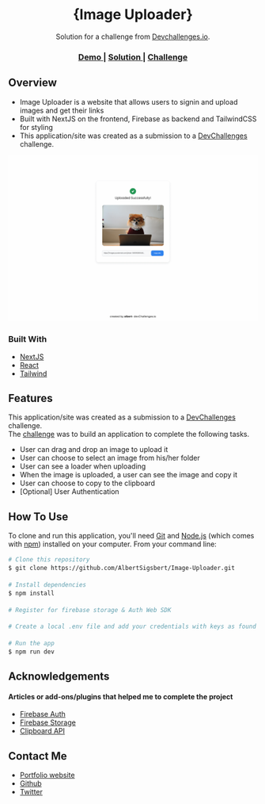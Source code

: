 <!-- Please update value in the {}  -->

<h1 align="center">{Image Uploader}</h1>

<div align="center">
   Solution for a challenge from  <a href="http://devchallenges.io" target="_blank">Devchallenges.io</a>.
</div>

<div align="center">
  <h3>
    <a href="https://image-uploader-delta.vercel.app/">
      Demo
    </a>
    <span> | </span>
    <a href="https://legacy.devchallenges.io/solutions/iIuCqlLkVtq9lg6XHEnI">
      Solution
    </a>
    <span> | </span>
    <a href="https://legacy.devchallenges.io/challenges/O2iGT9yBd6xZBrOcVirx">
      Challenge
    </a>
  </h3>
</div>


<!-- OVERVIEW -->

## Overview
- Image Uploader is a website that allows users to signin and upload images and get their links
- Built with NextJS on the frontend, Firebase as backend and TailwindCSS for styling
- This application/site was created as a submission to a [DevChallenges](https://devchallenges.io/challenges) challenge.


![screenshot](https://github.com/AlbertSigsbert/Image-Uploader/blob/main/public/screenshot.png?raw=true)


### Built With

<!-- This section should list any major frameworks that you built your project using. Here are a few examples.-->
- [NextJS](https://nextjs.org/)
- [React](https://reactjs.org/)
- [Tailwind](https://tailwindcss.com/)

## Features

<!-- List the features of your application or follow the template. Don't share the figma file here :) -->

This application/site was created as a submission to a [DevChallenges](https://devchallenges.io/challenges) challenge.<br> The [challenge](https://devchallenges.io/challenges/O2iGT9yBd6xZBrOcVirx) was to build an application to complete the following tasks.
- User can drag and drop an image to upload it
- User can choose to select an image from his/her folder
- User can see a loader when uploading
- When the image is uploaded, a user can see the image and copy it
- User can choose to copy to the clipboard
- [Optional] User Authentication
## How To Use

<!-- Example: -->

To clone and run this application, you'll need [Git](https://git-scm.com) and [Node.js](https://nodejs.org/en/download/) (which comes with [npm](http://npmjs.com)) installed on your computer. From your command line:

```bash
# Clone this repository
$ git clone https://github.com/AlbertSigsbert/Image-Uploader.git

# Install dependencies
$ npm install

# Register for firebase storage & Auth Web SDK

# Create a local .env file and add your credentials with keys as found in firebase/config.js

# Run the app
$ npm run dev
```

## Acknowledgements

<!-- This section should list any articles or add-ons/plugins that helps you to complete the project. This is optional but it will help you in the future. For example -->
  #### Articles or add-ons/plugins that helped me to complete the project
 - [Firebase Auth](https://firebase.google.com/docs/auth)
 - [Firebase Storage](https://firebase.google.com/docs/storage)
 - [Clipboard API](https://developer.mozilla.org/en-US/docs/Web/API/Clipboard_API)

## Contact Me

- [Portfolio website](https://albertsigsbert.netlify.app/)
- [Github](https://github.com/AlbertSigsbert)
- [Twitter](https://twitter.com/albert_sigsbert)
